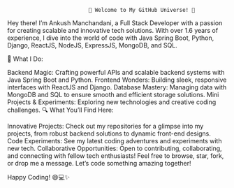 
                              🌟 Welcome to My GitHub Universe! 🌟
                              
Hey there! I’m Ankush Manchandani, a Full Stack Developer with a passion for creating scalable and innovative tech solutions. With over 1.6 years of experience, I dive into the world of code with Java Spring Boot, Python, Django, ReactJS, NodeJS, ExpressJS, MongoDB, and SQL.

🚀 What I Do:

Backend Magic: Crafting powerful APIs and scalable backend systems with Java Spring Boot and Python.
Frontend Wonders: Building sleek, responsive interfaces with ReactJS and Django.
Database Mastery: Managing data with MongoDB and SQL to ensure smooth and efficient storage solutions.
Mini Projects & Experiments: Exploring new technologies and creative coding challenges.
🔍 What You’ll Find Here:

Innovative Projects: Check out my repositories for a glimpse into my projects, from robust backend solutions to dynamic front-end designs.
Code Experiments: See my latest coding adventures and experiments with new tech.
Collaborative Opportunities: Open to contributing, collaborating, and connecting with fellow tech enthusiasts!
Feel free to browse, star, fork, or drop me a message. Let’s code something amazing together!

Happy Coding! 😄💻✨

